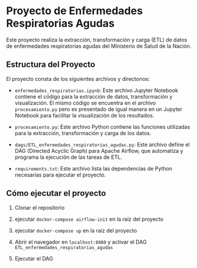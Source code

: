 # Proyecto de Enfermedades Respiratorias Agudas

Este proyecto realiza la extracción, transformación y carga (ETL) de datos de enfermedades respiratorias agudas del Ministerio de Salud de la Nación.

## Estructura del Proyecto

El proyecto consta de los siguientes archivos y directorios:

- `enfermedades_respiratorias.ipynb`: Este archivo Jupyter Notebook contiene el código para la extracción de datos, transformación y visualización. El mismo código se encuentra en el archivo `procesamiento.py` pero es presentado de igual manera en un Jupyter Notebook para facilitar la visualización de los resultados.

- `procesamiento.py`: Este archivo Python contiene las funciones utilizadas para la extracción, transformación y carga de los datos.

- `dags/ETL_enfermedades_respiratorias_agudas.py`: Este archivo define el DAG (Directed Acyclic Graph) para Apache Airflow, que automatiza y programa la ejecución de las tareas de ETL.

- `requirements.txt`: Este archivo lista las dependencias de Python necesarias para ejecutar el proyecto.

## Cómo ejecutar el proyecto

1. Clonar el repositorio

2. ejecutar `docker-compose airflow-init` en la raíz del proyecto

3. ejecutar `docker-compose up` en la raíz del proyecto

4. Abrir el navegador en `localhost:8080` y activar el DAG `ETL_enfermedades_respiratorias_agudas`

5. Ejecutar el DAG
